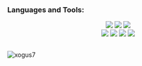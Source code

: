 ### Languages and Tools:
<p align='center'>
  <img src="https://img.shields.io/badge/Java-ED8B00?style=for-the-badge&logo=java&logoColor=white" />
  <img src="https://img.shields.io/badge/Python-3776AB?style=for-the-badge&logo=python&logoColor=white" />
  <img src="https://img.shields.io/badge/c-A8B9CC?style=for-the-badge&logo=c&logoColor=white" />
  <br/>
  <img src="https://img.shields.io/badge/JavaScript-F7DF1E?style=for-the-badge&logo=javascript&logoColor=black" />
  <img src="https://img.shields.io/badge/typescript-3178C6?style=for-the-badge&logo=typescript&logoColor=white" />

  <img src="https://img.shields.io/badge/React-20232A?style=for-the-badge&logo=react&logoColor=61DAFB" />
  <img src="https://img.shields.io/badge/React Native-20232A?style=for-the-badge&logo=react&logoColor=61DAFB" />
</p>

##

<p>
  <img align="center"
    src="https://github-readme-stats.vercel.app/api/top-langs?username=xogus7&show_icons=true&locale=en&layout=compact" alt="xogus7" />
</p>

##
